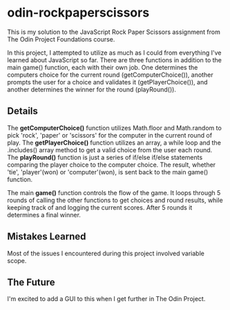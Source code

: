 # odin-rockpaperscissors
This is my solution to the JavaScript Rock Paper Scissors assignment from The Odin Project Foundations course.

In this project, I attempted to utilize as much as I could from everything I've learned about JavaScript so far. There are three functions in addition to the main game() function, each with their own job. One determines the computers choice for the current round (getComputerChoice()), another prompts the user for a choice and validates it (getPlayerChoice()), and another determines the winner for the round (playRound()). 

## Details
The **getComputerChoice()** function utilizes Math.floor and Math.random to pick 'rock', 'paper' or 'scissors' for the computer in the current round of play. The **getPlayerChoice()** function utilizes an array, a while loop and the .includes() array method to get a valid choice from the user each round. The **playRound()** function is just a series of if/else if/else statements comparing the player choice to the computer choice. The result, whether 'tie', 'player'(won) or 'computer'(won), is sent back to the main game() function.

The main **game()** function controls the flow of the game. It loops through 5 rounds of calling the other functions to get choices and round results, while keeping track of and logging the current scores. After 5 rounds it determines a final winner.

## Mistakes Learned
Most of the issues I encountered during this project involved variable scope.

## The Future
I'm excited to add a GUI to this when I get further in The Odin Project.
